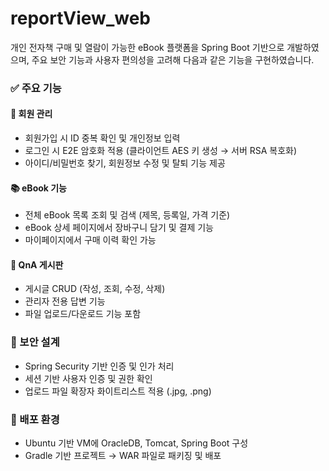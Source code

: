 # reportView_web
개인 전자책 구매 및 열람이 가능한 eBook 플랫폼을 Spring Boot 기반으로 개발하였으며, 주요 보안 기능과 사용자 편의성을 고려해 다음과 같은 기능을 구현하였습니다.

### ✅ 주요 기능

#### 👤 회원 관리
- 회원가입 시 ID 중복 확인 및 개인정보 입력
- 로그인 시 E2E 암호화 적용 (클라이언트 AES 키 생성 → 서버 RSA 복호화)
- 아이디/비밀번호 찾기, 회원정보 수정 및 탈퇴 기능 제공

#### 📚 eBook 기능
- 전체 eBook 목록 조회 및 검색 (제목, 등록일, 가격 기준)
- eBook 상세 페이지에서 장바구니 담기 및 결제 기능
- 마이페이지에서 구매 이력 확인 가능

#### 💬 QnA 게시판
- 게시글 CRUD (작성, 조회, 수정, 삭제)
- 관리자 전용 답변 기능
- 파일 업로드/다운로드 기능 포함

### 🔐 보안 설계
- Spring Security 기반 인증 및 인가 처리
- 세션 기반 사용자 인증 및 권한 확인
- 업로드 파일 확장자 화이트리스트 적용 (.jpg, .png)

### 🚀 배포 환경
- Ubuntu 기반 VM에 OracleDB, Tomcat, Spring Boot 구성
- Gradle 기반 프로젝트 → WAR 파일로 패키징 및 배포
